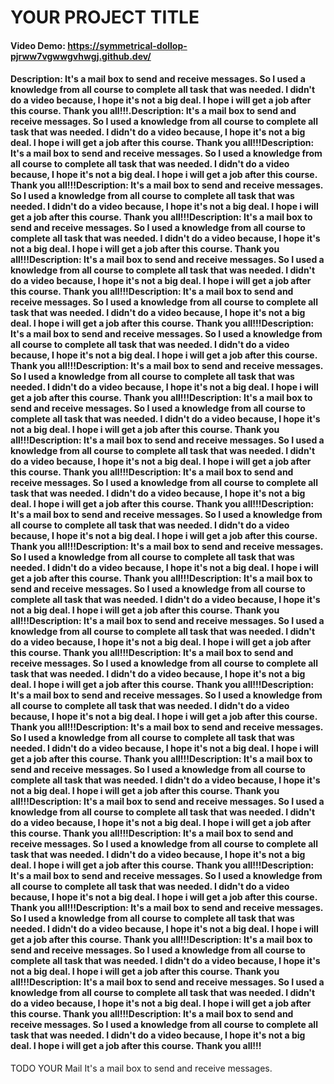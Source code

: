 # YOUR PROJECT TITLE
#### Video Demo:  <https://symmetrical-dollop-pjrww7vgwwgvhwgj.github.dev/>
#### Description: It's a mail box to send and receive messages. So I used a knowledge from all course to complete all task that was needed. I didn't do a video because, I hope it's not a big deal. I hope i will get a job after this course. Thank you all!!!.Description: It's a mail box to send and receive messages. So I used a knowledge from all course to complete all task that was needed. I didn't do a video because, I hope it's not a big deal. I hope i will get a job after this course. Thank you all!!!Description: It's a mail box to send and receive messages. So I used a knowledge from all course to complete all task that was needed. I didn't do a video because, I hope it's not a big deal. I hope i will get a job after this course. Thank you all!!!Description: It's a mail box to send and receive messages. So I used a knowledge from all course to complete all task that was needed. I didn't do a video because, I hope it's not a big deal. I hope i will get a job after this course. Thank you all!!!Description: It's a mail box to send and receive messages. So I used a knowledge from all course to complete all task that was needed. I didn't do a video because, I hope it's not a big deal. I hope i will get a job after this course. Thank you all!!!Description: It's a mail box to send and receive messages. So I used a knowledge from all course to complete all task that was needed. I didn't do a video because, I hope it's not a big deal. I hope i will get a job after this course. Thank you all!!!Description: It's a mail box to send and receive messages. So I used a knowledge from all course to complete all task that was needed. I didn't do a video because, I hope it's not a big deal. I hope i will get a job after this course. Thank you all!!!Description: It's a mail box to send and receive messages. So I used a knowledge from all course to complete all task that was needed. I didn't do a video because, I hope it's not a big deal. I hope i will get a job after this course. Thank you all!!!Description: It's a mail box to send and receive messages. So I used a knowledge from all course to complete all task that was needed. I didn't do a video because, I hope it's not a big deal. I hope i will get a job after this course. Thank you all!!!Description: It's a mail box to send and receive messages. So I used a knowledge from all course to complete all task that was needed. I didn't do a video because, I hope it's not a big deal. I hope i will get a job after this course. Thank you all!!!Description: It's a mail box to send and receive messages. So I used a knowledge from all course to complete all task that was needed. I didn't do a video because, I hope it's not a big deal. I hope i will get a job after this course. Thank you all!!!Description: It's a mail box to send and receive messages. So I used a knowledge from all course to complete all task that was needed. I didn't do a video because, I hope it's not a big deal. I hope i will get a job after this course. Thank you all!!!Description: It's a mail box to send and receive messages. So I used a knowledge from all course to complete all task that was needed. I didn't do a video because, I hope it's not a big deal. I hope i will get a job after this course. Thank you all!!!Description: It's a mail box to send and receive messages. So I used a knowledge from all course to complete all task that was needed. I didn't do a video because, I hope it's not a big deal. I hope i will get a job after this course. Thank you all!!!Description: It's a mail box to send and receive messages. So I used a knowledge from all course to complete all task that was needed. I didn't do a video because, I hope it's not a big deal. I hope i will get a job after this course. Thank you all!!!Description: It's a mail box to send and receive messages. So I used a knowledge from all course to complete all task that was needed. I didn't do a video because, I hope it's not a big deal. I hope i will get a job after this course. Thank you all!!!Description: It's a mail box to send and receive messages. So I used a knowledge from all course to complete all task that was needed. I didn't do a video because, I hope it's not a big deal. I hope i will get a job after this course. Thank you all!!!Description: It's a mail box to send and receive messages. So I used a knowledge from all course to complete all task that was needed. I didn't do a video because, I hope it's not a big deal. I hope i will get a job after this course. Thank you all!!!Description: It's a mail box to send and receive messages. So I used a knowledge from all course to complete all task that was needed. I didn't do a video because, I hope it's not a big deal. I hope i will get a job after this course. Thank you all!!!Description: It's a mail box to send and receive messages. So I used a knowledge from all course to complete all task that was needed. I didn't do a video because, I hope it's not a big deal. I hope i will get a job after this course. Thank you all!!!Description: It's a mail box to send and receive messages. So I used a knowledge from all course to complete all task that was needed. I didn't do a video because, I hope it's not a big deal. I hope i will get a job after this course. Thank you all!!!Description: It's a mail box to send and receive messages. So I used a knowledge from all course to complete all task that was needed. I didn't do a video because, I hope it's not a big deal. I hope i will get a job after this course. Thank you all!!!Description: It's a mail box to send and receive messages. So I used a knowledge from all course to complete all task that was needed. I didn't do a video because, I hope it's not a big deal. I hope i will get a job after this course. Thank you all!!!Description: It's a mail box to send and receive messages. So I used a knowledge from all course to complete all task that was needed. I didn't do a video because, I hope it's not a big deal. I hope i will get a job after this course. Thank you all!!!Description: It's a mail box to send and receive messages. So I used a knowledge from all course to complete all task that was needed. I didn't do a video because, I hope it's not a big deal. I hope i will get a job after this course. Thank you all!!!Description: It's a mail box to send and receive messages. So I used a knowledge from all course to complete all task that was needed. I didn't do a video because, I hope it's not a big deal. I hope i will get a job after this course. Thank you all!!!Description: It's a mail box to send and receive messages. So I used a knowledge from all course to complete all task that was needed. I didn't do a video because, I hope it's not a big deal. I hope i will get a job after this course. Thank you all!!!
TODO
YOUR Mail
It's a mail box to send and receive messages.